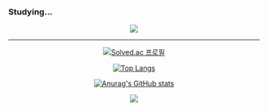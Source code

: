### Studying...
<div align="center"><img src="https://img.shields.io/badge/Swift-F05138?style=flat-square&logo=Swift&logoColor=white"/><div>
  <hr>


[![Solved.ac 프로필](http://mazassumnida.wtf/api/v2/generate_badge?boj=mudrhs1997)](https://solved.ac/mudrhs1997) 

[![Top Langs](https://github-readme-stats.vercel.app/api/top-langs/?username=mudrhs1997&hide=javascript,css,html&layout=compact)](https://github.com/mudrhs1997/github-readme-stats)

[![Anurag's GitHub stats](https://github-readme-stats.vercel.app/api?username=mudrhs1997&show_icons=true)](https://github.com/mudrhs1997/github-readme-stats)


<div align="center"><img src="https://img.shields.io/badge/Swift-F05138?style=flat-square&logo=Swift&logoColor=white"/><div>






<!--
**mudrhs1997/mudrhs1997** is a ✨ _special_ ✨ repository because its `README.md` (this file) appears on your GitHub profile.

Here are some ideas to get you started:

- 🔭 I’m currently working on ...
- 🌱 I’m currently learning ...
- 👯 I’m looking to collaborate on ...
- 🤔 I’m looking for help with ...
- 💬 Ask me about ...
- 📫 How to reach me: ...
- 😄 Pronouns: ...
- ⚡ Fun fact: ...
-->
